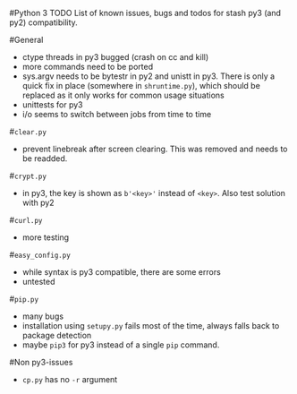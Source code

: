 #Python 3 TODO
List of known issues, bugs and todos for stash py3 (and py2) compatibility.

#General
- ctype threads in py3 bugged (crash on cc and kill)
- more commands need to be ported
- sys.argv needs to be bytestr in py2 and unistt in py3. There is only a quick fix in place (somewhere in `shruntime.py`), which should be replaced as it only works for common usage situations
- unittests for py3
- i/o seems to switch between jobs from time to time


#`clear.py`
- prevent linebreak after screen clearing. This was removed and needs to be readded.

#`crypt.py`
- in py3, the key is shown as `b'<key>'` instead of `<key>`. Also test solution with py2

#`curl.py`
- more testing

#`easy_config.py`
- while syntax is py3 compatible, there are some errors
- untested

#`pip.py`
- many bugs
- installation using `setupy.py` fails most of the time, always falls back to package detection
- maybe `pip3` for py3 instead of a single `pip` command.

#Non py3-issues
- `cp.py` has no `-r` argument